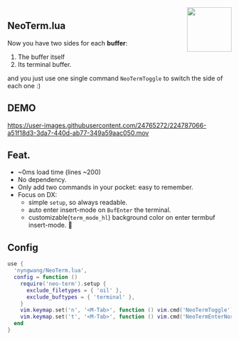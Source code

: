 <img src="https://neovim.io/logos/neovim-mark-flat.png" align="right" width="100" />

NeoTerm.lua
-----

Now you have two sides for each **buffer**:

1. The buffer itself
2. Its terminal buffer.

and you just use one single command `NeoTermToggle` to switch the side of each one :)


## DEMO

https://user-images.githubusercontent.com/24765272/224787066-a51f18d3-3da7-440d-ab77-349a59aac050.mov


## Feat.

- ~0ms load time (lines ~200)
- No dependency.
- Only add two commands in your pocket: easy to remember.
- Focus on DX:
  - simple `setup`, so always readable.
  - auto enter insert-mode on `BufEnter` the terminal.
  - customizable(`term_mode_hl`) background color on enter termbuf insert-mode. :art:


## Config

```lua
use {
  'nyngwang/NeoTerm.lua',
  config = function ()
    require('neo-term').setup {
      exclude_filetypes = { 'oil' },
      exclude_buftypes = { 'terminal' },
    }
    vim.keymap.set('n', '<M-Tab>', function () vim.cmd('NeoTermToggle') end)
    vim.keymap.set('t', '<M-Tab>', function () vim.cmd('NeoTermEnterNormal') end)
  end
}
```
